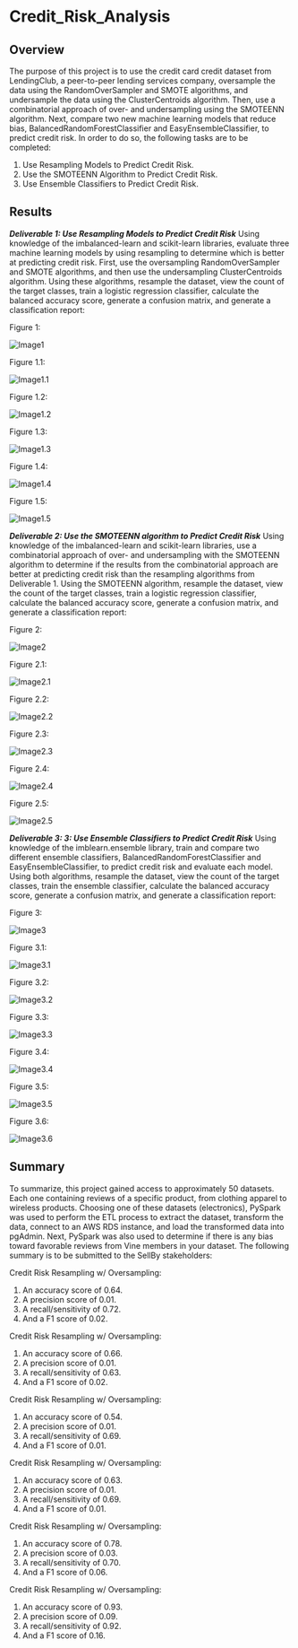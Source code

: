# Credit_Risk_Analysis

## Overview

The purpose of this project is to use the credit card credit dataset from LendingClub, a peer-to-peer lending services company, oversample the data using the RandomOverSampler and SMOTE algorithms, and undersample the data using the ClusterCentroids algorithm. Then, use a combinatorial approach of over- and undersampling using the SMOTEENN algorithm. Next, compare two new machine learning models that reduce bias, BalancedRandomForestClassifier and EasyEnsembleClassifier, to predict credit risk. In order to do so, the following tasks are to be completed: 

1. Use Resampling Models to Predict Credit Risk.
2. Use the SMOTEENN Algorithm to Predict Credit Risk.
3. Use Ensemble Classifiers to Predict Credit Risk.

## Results

***Deliverable 1: Use Resampling Models to Predict Credit Risk***
Using knowledge of the imbalanced-learn and scikit-learn libraries, evaluate three machine learning models by using resampling to determine which is better at predicting credit risk. First, use the oversampling RandomOverSampler and SMOTE algorithms, and then use the undersampling ClusterCentroids algorithm. Using these algorithms, resample the dataset, view the count of the target classes, train a logistic regression classifier, calculate the balanced accuracy score, generate a confusion matrix, and generate a classification report:

Figure 1:

![Image1](https://raw.githubusercontent.com/krismbah/Credit_Risk_Analysis/main/D1.png)

Figure 1.1:

![Image1.1](https://raw.githubusercontent.com/krismbah/Credit_Risk_Analysis/main/D1.1.png)

Figure 1.2:

![Image1.2](https://raw.githubusercontent.com/krismbah/Credit_Risk_Analysis/main/D1.2.png)

Figure 1.3:

![Image1.3](https://raw.githubusercontent.com/krismbah/Credit_Risk_Analysis/main/D1.3.png)

Figure 1.4:

![Image1.4](https://raw.githubusercontent.com/krismbah/Credit_Risk_Analysis/main/D1.4.png)

Figure 1.5:

![Image1.5](https://raw.githubusercontent.com/krismbah/Credit_Risk_Analysis/main/D1.5.png)


***Deliverable 2: Use the SMOTEENN algorithm to Predict Credit Risk***
Using knowledge of the imbalanced-learn and scikit-learn libraries, use a combinatorial approach of over- and undersampling with the SMOTEENN algorithm to determine if the results from the combinatorial approach are better at predicting credit risk than the resampling algorithms from Deliverable 1. Using the SMOTEENN algorithm, resample the dataset, view the count of the target classes, train a logistic regression classifier, calculate the balanced accuracy score, generate a confusion matrix, and generate a classification report:

Figure 2:

![Image2](https://raw.githubusercontent.com/krismbah/Credit_Risk_Analysis/main/D2.png)

Figure 2.1:

![Image2.1](https://raw.githubusercontent.com/krismbah/Credit_Risk_Analysis/main/D2.1.png)

Figure 2.2:

![Image2.2](https://raw.githubusercontent.com/krismbah/Credit_Risk_Analysis/main/D2.2.png)

Figure 2.3:

![Image2.3](https://raw.githubusercontent.com/krismbah/Credit_Risk_Analysis/main/D2.3.png)


Figure 2.4:

![Image2.4](https://raw.githubusercontent.com/krismbah/Credit_Risk_Analysis/main/D2.4.png)

Figure 2.5:

![Image2.5](https://raw.githubusercontent.com/krismbah/Credit_Risk_Analysis/main/D2.5.png)


***Deliverable 3: 3: Use Ensemble Classifiers to Predict Credit Risk***
Using knowledge of the imblearn.ensemble library, train and compare two different ensemble classifiers, BalancedRandomForestClassifier and EasyEnsembleClassifier, to predict credit risk and evaluate each model. Using both algorithms, resample the dataset, view the count of the target classes, train the ensemble classifier, calculate the balanced accuracy score, generate a confusion matrix, and generate a classification report:

Figure 3:

![Image3](https://raw.githubusercontent.com/krismbah/Credit_Risk_Analysis/main/D3.png)

Figure 3.1:

![Image3.1](https://raw.githubusercontent.com/krismbah/Credit_Risk_Analysis/main/D3.1.png)

Figure 3.2:

![Image3.2](https://raw.githubusercontent.com/krismbah/Credit_Risk_Analysis/main/D3.2.png)

Figure 3.3:

![Image3.3](https://raw.githubusercontent.com/krismbah/Credit_Risk_Analysis/main/D3.3.png)


Figure 3.4:

![Image3.4](https://raw.githubusercontent.com/krismbah/Credit_Risk_Analysis/main/D3.4.png)

Figure 3.5:

![Image3.5](https://raw.githubusercontent.com/krismbah/Credit_Risk_Analysis/main/D3.5.png)

Figure 3.6:

![Image3.6](https://raw.githubusercontent.com/krismbah/Credit_Risk_Analysis/main/D3.6.png)


## Summary

To summarize, this project gained access to approximately 50 datasets. Each one containing reviews of a specific product, from clothing apparel to wireless products. Choosing one of these datasets (electronics), PySpark was used to perform the ETL process to extract the dataset, transform the data, connect to an AWS RDS instance, and load the transformed data into pgAdmin. Next, PySpark was also used to determine if there is any bias toward favorable reviews from Vine members in your dataset. The following summary is to be submitted to the SellBy stakeholders:

Credit Risk Resampling w/ Oversampling:

1. An accuracy score of 0.64.
2. A precision score of 0.01.
3. A recall/sensitivity of 0.72.
4. And a F1 score of 0.02.

Credit Risk Resampling w/ Oversampling:

1. An accuracy score of 0.66.
2. A precision score of 0.01.
3. A recall/sensitivity of 0.63.
4. And a F1 score of 0.02.

Credit Risk Resampling w/ Oversampling:

1. An accuracy score of 0.54.
2. A precision score of 0.01.
3. A recall/sensitivity of 0.69.
4. And a F1 score of 0.01.

Credit Risk Resampling w/ Oversampling:

1. An accuracy score of 0.63.
2. A precision score of 0.01.
3. A recall/sensitivity of 0.69.
4. And a F1 score of 0.01.

Credit Risk Resampling w/ Oversampling:

1. An accuracy score of 0.78.
2. A precision score of 0.03.
3. A recall/sensitivity of 0.70.
4. And a F1 score of 0.06.

Credit Risk Resampling w/ Oversampling:

1. An accuracy score of 0.93.
2. A precision score of 0.09.
3. A recall/sensitivity of 0.92.
4. And a F1 score of 0.16.
